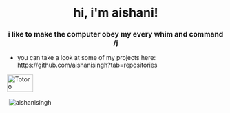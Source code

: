 <h1 align = "center">hi, i'm aishani!</h1>
<h3 align="center">i like to make the computer obey my every whim and command /j</h3>
<ul>
  <li> you can take a look at some of my projects here: https://github.com/aishanisingh?tab=repositories</li>
  </ul>


<a href="https://www.amazon.com" target="blank"><img align="center" src="https://i.pinimg.com/originals/9d/54/d5/9d54d5af2b3e1ac799c2e9ecf0549bc6.jpg" alt="Totoro" width="60" height="40"/></a>




<p>&nbsp;<img align="center" src="https://github-readme-stats.vercel.app/api?username=aishanisingh&show_icons=true&locale=en" alt="aishanisingh" /></p>
